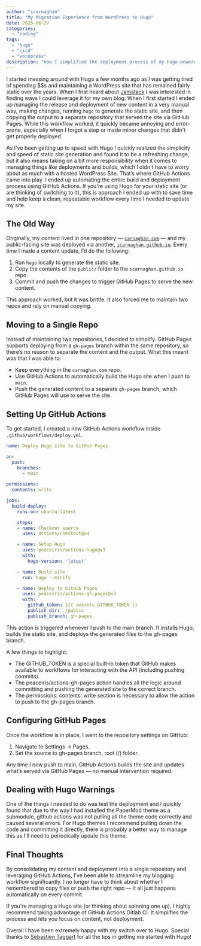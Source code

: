 ```yaml
---
author: "icarnaghan"
title: "My Migration Experience from WordPress to Hugo"
date: 2025-06-27
categories: 
  - "coding"
tags: 
  - "hugo"
  - "cicd"
  - "wordpress"
description: "How I simplified the deployment process of my Hugo-powered blog using GitHub Actions and GitHub Pages."
---
```


I started messing around with Hugo a few months ago as I was getting tired of spending $$s and maintaining a WordPress site that has remained fairly static over the years. When I first heard about [Jamstack](https://jamstack.org/) I was interested in finding ways I could leverage it for my own blog. When I first started I ended up managing the release and deployment of new content in a very manual way, making changes, running `hugo` to generate the static site, and then copying the output to a separate repository that served the site via GitHub Pages. While this workflow worked, it quickly became annoying and error-prone, especially when I forgot a step or made minor changes that didn't get properly deployed.

As I've been getting up to speed with Hugo I quickly realized the simplicity and speed of static site generation and found it to be a refreshing change, but it also means taking on a bit more responsibility when it comes to managing things like deployments and builds, which I didn't have to worry about as much with a hosted WordPress Site. That’s where GitHub Actions came into play. I ended up automating the entire build and deployment process using GitHub Actions. If you're using Hugo for your static site (or are thinking of switching to it), this is approach I ended up with to save time and help keep a clean, repeatable workflow every time I needed to update my site.

## The Old Way

Originally, my content lived in one repository — [`carnaghan.com`](https://github.com/icarnaghan/carnaghan.com) — and my public-facing site was deployed via another, [`icarnaghan.github.io`](https://github.com/icarnaghan/icarnaghan.github.io). Every time I made a content update, I’d do the following:

1. Run `hugo` locally to generate the static site.
2. Copy the contents of the `public/` folder to the `icarnaghan.github.io` repo.
3. Commit and push the changes to trigger GitHub Pages to serve the new content.

This approach worked, but it was brittle. It also forced me to maintain two repos and rely on manual copying.

## Moving to a Single Repo

Instead of maintaining two repositories, I decided to simplify. GitHub Pages supports deploying from a `gh-pages` branch within the same repository, so there’s no reason to separate the content and the output. What this meant was that I was able to:

- Keep everything in the `carnaghan.com` repo.
- Use GitHub Actions to automatically build the Hugo site when I push to `main`.
- Push the generated content to a separate `gh-pages` branch, which GitHub Pages will use to serve the site.


## Setting Up GitHub Actions

To get started, I created a new GitHub Actions workflow inside `.github/workflows/deploy.yml`.

```yaml
name: Deploy Hugo site to GitHub Pages

on:
  push:
    branches:
      - main

permissions:
  contents: write

jobs:
  build-deploy:
    runs-on: ubuntu-latest

    steps:
    - name: Checkout source
      uses: actions/checkout@v4

    - name: Setup Hugo
      uses: peaceiris/actions-hugo@v3
      with:
        hugo-version: 'latest'

    - name: Build site
      run: hugo --minify

    - name: Deploy to GitHub Pages
      uses: peaceiris/actions-gh-pages@v3
      with:
        github_token: ${{ secrets.GITHUB_TOKEN }}
        publish_dir: ./public
        publish_branch: gh-pages
```

This action is triggered whenever I push to the main branch. It installs Hugo, builds the static site, and deploys the generated files to the gh-pages branch.

A few things to highlight:

- The GITHUB_TOKEN is a special built-in token that GitHub makes available to workflows for interacting with the API (including pushing commits).
- The peaceiris/actions-gh-pages action handles all the logic around committing and pushing the generated site to the correct branch.
- The permissions: contents: write section is necessary to allow the action to push to the gh-pages branch.

## Configuring GitHub Pages
Once the workflow is in place, I went to the repository settings on GitHub:

1. Navigate to Settings → Pages.
2. Set the source to gh-pages branch, root (/) folder.

Any time I now push to main, GitHub Actions builds the site and updates what’s served via GitHub Pages — no manual intervention required.

## Dealing with Hugo Warnings

One of the things I needed to do was test the deployment and I quickly found that due to the way I had installed the PaperMod theme as a submodule, github actions was not pulling all the theme code correctly and caused several errors. For Hugo themes I recommend pulling down the code and committing it directly, there is probably a better way to manage this as I'll need to periodically update this theme.

## Final Thoughts

By consolidating my content and deployment into a single repository and leveraging GitHub Actions, I’ve been able to streamline my blogging workflow significantly. I no longer have to think about whether I remembered to copy files or push the right repo — it all just happens automatically on every commit.

If you're managing a Hugo site (or thinking about spinning one up), I highly recommend taking advantage of GitHub Actions Gitlab CI. It simplifies the process and lets you focus on content, not deployment. 

Overall I have been extremely happy with my switch over to Hugo. Special thanks to [Sebastien Taggart](https://www.sebastientaggart.com/) for all the tips in getting me started with Hugo!